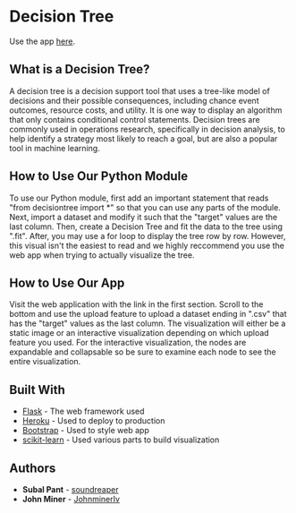 # Decision Tree
Use the app [here](http://john-subal-decision-tree.herokuapp.com/).

## What is a Decision Tree?
A decision tree is a decision support tool that uses a tree-like model of decisions and their possible consequences, including chance event outcomes, resource costs, and utility. It is one way to display an algorithm that only contains conditional control statements. Decision trees are commonly used in operations research, specifically in decision analysis, to help identify a strategy most likely to reach a goal, but are also a popular tool in machine learning.

## How to Use Our Python Module
To use our Python module, first add an important statement that reads "from decisiontree import *" so that you can use any parts of the module. Next, import a dataset and modify it such that the "target" values are the last column. Then, create a Decision Tree and fit the data to the tree using ".fit". After, you may use a for loop to display the tree row by row. However, this visual isn't the easiest to read and we highly reccommend you use the web app when trying to actually visualize the tree.

## How to Use Our App
Visit the web application with the link in the first section. Scroll to the bottom and use the upload feature to upload a dataset ending in ".csv" that has the "target" values as the last column. The visualization will either be a static image or an interactive visualization depending on which upload feature you used. For the interactive visualization, the nodes are expandable and collapsable so be sure to examine each node to see the entire visualization.

## Built With
* [Flask](http://flask.palletsprojects.com/en/1.1.x/) - The web framework used
* [Heroku](https://devcenter.heroku.com/) - Used to deploy to production
* [Bootstrap](https://getbootstrap.com/) - Used to style web app
* [scikit-learn](https://scikit-learn.org/) - Used various parts to build visualization

## Authors
* **Subal Pant** - [soundreaper](https://github.com/soundreaper)
* **John Miner** - [JohnminerIv](https://github.com/JohnminerIv)